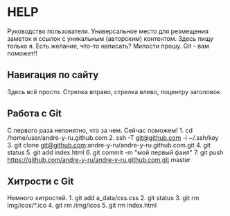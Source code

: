 HELP
====
Руководство пользователя. Универсальное место для резмещения заметок и ссылок с уникальным (авторским) контентом. Здесь пищу только я. Есть желание, что-то написать? Милости прошу. Git - вам поможет!!

Навигация по сайту
------------------
Здесь всё просто. Стрелка вправо, стрелка влево, поцентру заголовок.

Работа с Git
------------
С первого раза непонятно, что за чем. Сейчас поможем!
	1. cd /home/user/andre-y-ru.github.com <!-- переходим в наш репозиторий -->
	2. ssh -T git@github.com -i ~/.ssh/key <!-- подключаемся к репозиторию на гитхаб -->
	3. git clone git@github.com:andre-y-ru/andre-y-ru.github.com.git <!-- копируем весь репозиторий -->
	4. git status <!-- проверяем стату репозитория -->
	5. git add index.html <!-- добовляем файл -->
	6. git commit -m "мой первый фаил" <!-- пишим комментарий -->
	7. git push https://github.com/andre-y-ru/andre-y-ru.github.com.git master <!-- пушим на гитхаб -->

Хитрости с Git
--------------
Немного хитростей.
	1. git add a_data/css.css <!-- добовляем фаил из дериктории -->
	2. git status <!-- проверяем статус репозитория -->
	3. git rm img/icos/\*.ico <!-- удаляем все картинки с расширением .ico -->
	4. git rm /img/icos <!-- удаляем папку -->
	5. git rm index.html <!-- удаляем фаил -->